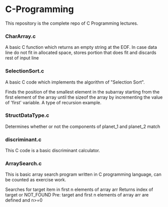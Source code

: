 # C-Programming
This repository is the complete repo of C Programming lectures.



### CharArray.c
A basic C function which returns an empty string at the EOF. In case data line do not fit in allocated space, stores portion that does fit and discards rest of input line

### SelectionSort.c
A basic C code which implements the algorithm of "Selection Sort".

Finds the position of the smallest element in the subarray starting from the first element of the array until the sizeof the array by incrementing the value of 'first' variable. A type of recursion example.

### StructDataType.c
Determines whether or not the components of planet_1 and planet_2 match

### discriminant.c 
This C code is a basic discriminant calculator.

### ArraySearch.c
This is basic array search program written in C programming language, can be counted as exercise work.

Searches for target item in first n elements of array arr Returns index of target or NOT_FOUND Pre: target and first n elements of array arr are defined and n>=0

